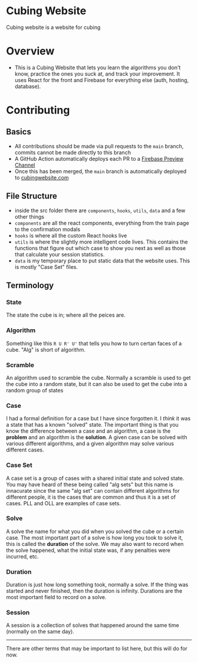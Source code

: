 # Cubing Website

Cubing website is a website for cubing

# Overview

- This is a Cubing Website that lets you learn the algorithms you don't know, practice the ones you suck at, and track your improvement. It uses React for the front and Firebase for everything else (auth, hosting, database).

# Contributing

## Basics

- All contributions should be made via pull requests to the `main` branch, commits cannot be made directly to this branch
- A GitHub Action automatically deploys each PR to a [Firebase Preview Channel](https://firebase.google.com/docs/hosting/manage-hosting-resources)
- Once this has been merged, the `main` branch is automatically deployed to [cubingwebsite.com](https://cubingwebsite.com/)

## File Structure

- inside the src folder there are `components`, `hooks`, `utils`, `data` and a few other things
- `components` are all the react components, everything from the train page to the confirmation modals
- `hooks` is where all the custom React hooks live
- `utils` is where the slightly more intelligent code lives. This contains the functions that figure out which case to show you next as well as those that calculate your session statistics.
- `data` is my temporary place to put static data that the website uses. This is mostly "Case Set" files.

## Terminology

### State

The state the cube is in; where all the peices are.

### Algorithm

Something like this `R U R' U'` that tells you how to turn certan faces of a cube. "Alg" is short of algorithm.

### Scramble

An algorithm used to scramble the cube. Normally a scramble is used to get the cube into a random state, but it can also be used to get the cube into a random group of states

### Case

I had a formal definition for a case but I have since forgotten it. I _think_ it was a state that has a known "solved" state. The important thing is that you know the difference between a case and an algorithm, a case is the **problem** and an algorithm is the **solution**. A given case can be solved with various different algorithms, and a given algorithm may solve various different cases.

### Case Set

A case set is a group of cases with a shared initial state and solved state. You may have heard of these being called "alg sets" but this name is innacurate since the same "alg set" can contain different algorithms for different people, it is the cases that are common and thus it is a set of cases. PLL and OLL are examples of case sets.

### Solve

A solve the name for what you did when you solved the cube or a certain case. The most important part of a solve is how long you took to solve it, this is called the **duration** of the solve. We may also want to record when the solve happened, what the initial state was, if any penalties were incurred, etc.

### Duration

Duration is just how long something took, normally a solve. If the thing was started and never finished, then the duration is infinity. Durations are the most important field to record on a solve.

### Session

A session is a collection of solves that happened around the same time (normally on the same day).

---

There are other terms that may be important to list here, but this will do for now.

